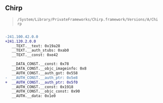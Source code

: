 ## Chirp

> `/System/Library/PrivateFrameworks/Chirp.framework/Versions/A/Chirp`

```diff

-241.100.42.0.0
+241.120.2.0.0
   __TEXT.__text: 0x19a28
   __TEXT.__auth_stubs: 0xab0
   __TEXT.__const: 0xe42

   __DATA_CONST.__const: 0x78
   __DATA_CONST.__objc_imageinfo: 0x8
   __AUTH_CONST.__auth_got: 0x558
-  __AUTH_CONST.__auth_ptr: 0x5e8
+  __AUTH_CONST.__auth_ptr: 0x5f0
   __AUTH_CONST.__const: 0x1918
   __AUTH_CONST.__objc_const: 0x90
   __AUTH.__data: 0x1e0

```
